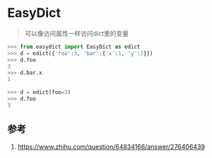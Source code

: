 # EasyDict

> 可以像访问属性一样访问dict里的变量

``` python
>>> from easydict import EasyDict as edict
>>> d = edict({'foo':3, 'bar':{'x':1, 'y':2}})
>>> d.foo
3
>>> d.bar.x
1

>>> d = edict(foo=3)
>>> d.foo
3
```

## 参考

1. https://www.zhihu.com/question/64834166/answer/276406439
